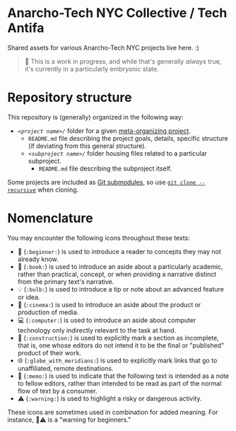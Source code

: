 # Anarcho-Tech NYC Collective / Tech Antifa

Shared assets for various Anarcho-Tech NYC projects live here. :)

> :construction: This is a work in progress, and while that's generally *always* true, it's currently in a particularly embryonic state.

# Repository structure

This repository is (generally) organized in the following way:

* *`<project name>/`* folder for a given [meta-organizing project](https://github.com/AnarchoTechNYC/meta/projects).
    * `README.md` file describing the project goals, details, specific structure (if deviating from this general structure).
    * *`<subproject name>/`* folder housing files related to a particular subproject.
        * `README.md` file describing the subproject itself.

Some projects are included as [Git submodules](https://git-scm.com/book/en/Git-Tools-Submodules), so use [`git clone --recursive`](http://explainshell.com/explain?cmd=git+clone+--recursive) when cloning.

# Nomenclature

You may encounter the following icons throughout these texts:

* :beginner: (`:beginner:`) is used to introduce a reader to concepts they may not already know.
* :book: (`:book:`) is used to introduce an aside about a particularly academic, rather than practical, concept, or when providing a narrative distinct from the primary text's narrative.
* :bulb: (`:bulb:`) is used to introduce a tip or note about an advanced feature or idea.
* :cinema: (`:cinema:`) is used to introduce an aside about the product or production of media.
* :computer: (`:computer:`) is used to introduce an aside about computer technology only indirectly relevant to the task at hand.
* :construction: (`:construction:`) is used to explicitly mark a section as incomplete, that is, one whose editors do not intend it to be the final or "published" product of their work.
* :globe_with_meridians: (`:globe_with_meridians:`) is used to explicitly mark links that go to unaffiliated, remote destinations.
* :memo: (`:memo:`) is used to indicate that the following text is intended as a note to fellow editors, rather than intended to be read as part of the normal flow of text by a consumer.
* :warning: (`:warning:`) is used to highlight a risky or dangerous activity.

These icons are sometimes used in combination for added meaning. For instance, :beginner::warning: is a "warning for beginners." 
